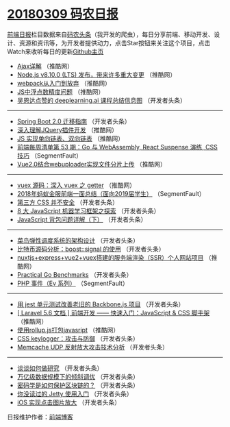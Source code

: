 # [20180309 码农日报](http://hao.caibaojian.com/date/2018/03/09)

[前端日报](http://caibaojian.com/c/news)栏目数据来自[码农头条](http://hao.caibaojian.com/)（我开发的爬虫），每日分享前端、移动开发、设计、资源和资讯等，为开发者提供动力，点击Star按钮来关注这个项目，点击Watch来收听每日的更新[Github主页](https://github.com/kujian/frontendDaily)
* [Ajax详解](http://hao.caibaojian.com/66636.html) （推酷网）
* [Node.js v8.10.0 (LTS) 发布，带来许多重大变更](http://hao.caibaojian.com/66635.html) （推酷网）
* [webpack从入门到放弃](http://hao.caibaojian.com/66634.html) （推酷网）
* [JS中浮点数精度问题](http://hao.caibaojian.com/66637.html) （推酷网）
* [吴恩达点赞的 deeplearning.ai 课程总结信息图](http://hao.caibaojian.com/66575.html) （开发者头条）

***
* [Spring Boot 2.0 迁移指南](http://hao.caibaojian.com/66580.html) （开发者头条）
* [深入理解JQuery插件开发](http://hao.caibaojian.com/66626.html) （推酷网）
* [JS 实现单向链表、双向链表](http://hao.caibaojian.com/66624.html) （推酷网）
* [前端每周清单第 53 期：Go 与 WebAssembly, React Suspense 演练, CSS 技巧](http://hao.caibaojian.com/66569.html) （SegmentFault）
* [Vue2.0结合webuploader实现文件分片上传](http://hao.caibaojian.com/66625.html) （推酷网）

***
* [vuex 源码：深入 vuex 之 getter](http://hao.caibaojian.com/66630.html) （推酷网）
* [2018年蚂蚁金服前端一面总结（面向2019届学生）](http://hao.caibaojian.com/66568.html) （SegmentFault）
* [第三方 CSS 并不安全](http://hao.caibaojian.com/66573.html) （开发者头条）
* [8 大 JavaScript 机器学习框架之探索](http://hao.caibaojian.com/66583.html) （开发者头条）
* [JavaScript 背包问题详解（下）](http://hao.caibaojian.com/66584.html) （开发者头条）

***
* [菜鸟弹性调度系统的架构设计](http://hao.caibaojian.com/66576.html) （开发者头条）
* [比特币源码分析：boost::signal 的使用](http://hao.caibaojian.com/66588.html) （开发者头条）
* [nuxtjs+express+vue2+vuex搭建的服务端渲染（SSR）个人网站项目](http://hao.caibaojian.com/66629.html) （推酷网）
* [Practical Go Benchmarks](http://hao.caibaojian.com/66591.html) （开发者头条）
* [PHP 事件（Ev 系列）](http://hao.caibaojian.com/66570.html) （SegmentFault）

***
* [用 jest 单元测试改善老旧的 Backbone.js 项目](http://hao.caibaojian.com/66595.html) （开发者头条）
* [[ Laravel 5.6 文档 ] 前端开发 —— 快速入门：JavaScript &amp; CSS 脚手架](http://hao.caibaojian.com/66632.html) （推酷网）
* [使用rollup.js打包javasript](http://hao.caibaojian.com/66633.html) （推酷网）
* [CSS keylogger：攻击与防御](http://hao.caibaojian.com/66589.html) （开发者头条）
* [Memcache UDP 反射放大攻击技术分析](http://hao.caibaojian.com/66579.html) （开发者头条）

***
* [谈谈如何做研究](http://hao.caibaojian.com/66590.html) （开发者头条）
* [万亿级数据规模下的倾斜调优](http://hao.caibaojian.com/66581.html) （开发者头条）
* [密码学是如何保护区块链的？](http://hao.caibaojian.com/66592.html) （开发者头条）
* [你没读过的 Jetty 使用入门](http://hao.caibaojian.com/66574.html) （开发者头条）
* [iOS 实现点击图片放大](http://hao.caibaojian.com/66594.html) （开发者头条）

日报维护作者：[前端博客](http://caibaojian.com/) 